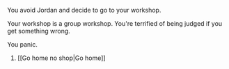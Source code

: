 
You avoid Jordan and decide to go to your workshop.

Your workshop is a group workshop. You're terrified of being judged if you get something wrong.

You panic.

1. [[Go home no shop|Go home]]
